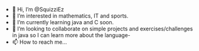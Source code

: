 - 👋 Hi, I’m @SquizziEz
- 👀 I’m interested in mathematics, IT and sports.
- 🌱 I’m currently learning java and C soon.
- 💞️ I’m looking to collaborate on simple projects and exercises/challenges in java so I can learn more about the language-
- 📫 How to reach me...

<!---
SquizziEz/SquizziEz is a ✨ special ✨ repository because its `README.md` (this file) appears on your GitHub profile.
You can click the Preview link to take a look at your changes.
--->
